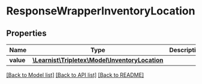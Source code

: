 # ResponseWrapperInventoryLocation

## Properties
Name | Type | Description | Notes
------------ | ------------- | ------------- | -------------
**value** | [**\Learnist\Tripletex\Model\InventoryLocation**](InventoryLocation.md) |  | [optional] 

[[Back to Model list]](../../README.md#documentation-for-models) [[Back to API list]](../../README.md#documentation-for-api-endpoints) [[Back to README]](../../README.md)

